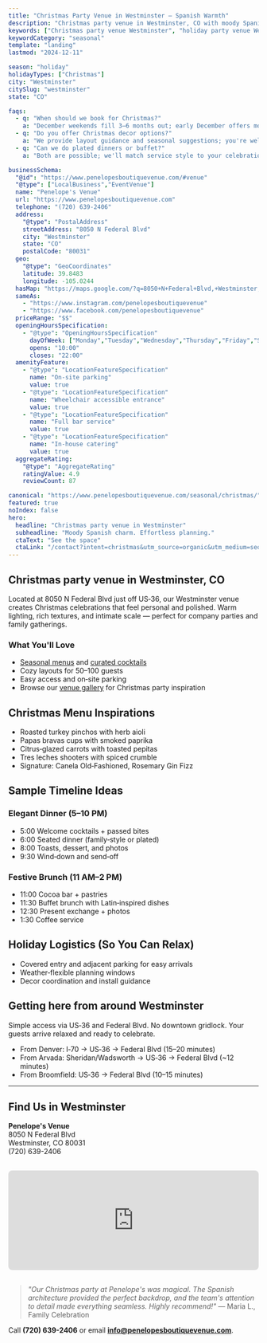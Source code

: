 ```yaml
---
title: "Christmas Party Venue in Westminster — Spanish Warmth"
description: "Christmas party venue in Westminster, CO with moody Spanish style. Intimate space for 50-100 guests, seasonal menus, easy parking."
keywords: ["Christmas party venue Westminster", "holiday party venue Westminster", "winter party venue Westminster"]
keywordCategory: "seasonal"
template: "landing"
lastmod: "2024-12-11"

season: "holiday"
holidayTypes: ["Christmas"]
city: "Westminster"
citySlug: "westminster"
state: "CO"

faqs:
  - q: "When should we book for Christmas?"
    a: "December weekends fill 3–6 months out; early December offers more flexibility."
  - q: "Do you offer Christmas decor options?"
    a: "We provide layout guidance and seasonal suggestions; you're welcome to bring your own."
  - q: "Can we do plated dinners or buffet?"
    a: "Both are possible; we'll match service style to your celebration."

businessSchema:
  "@id": "https://www.penelopesboutiquevenue.com/#venue"
  "@type": ["LocalBusiness","EventVenue"]
  name: "Penelope's Venue"
  url: "https://www.penelopesboutiquevenue.com"
  telephone: "(720) 639-2406"
  address:
    "@type": "PostalAddress"
    streetAddress: "8050 N Federal Blvd"
    city: "Westminster"
    state: "CO"
    postalCode: "80031"
  geo:
    "@type": "GeoCoordinates"
    latitude: 39.8483
    longitude: -105.0244
  hasMap: "https://maps.google.com/?q=8050+N+Federal+Blvd,+Westminster,+CO+80031"
  sameAs:
    - "https://www.instagram.com/penelopesboutiquevenue"
    - "https://www.facebook.com/penelopesboutiquevenue"
  priceRange: "$$"
  openingHoursSpecification:
    - "@type": "OpeningHoursSpecification"
      dayOfWeek: ["Monday","Tuesday","Wednesday","Thursday","Friday","Saturday","Sunday"]
      opens: "10:00"
      closes: "22:00"
  amenityFeature:
    - "@type": "LocationFeatureSpecification"
      name: "On-site parking"
      value: true
    - "@type": "LocationFeatureSpecification"
      name: "Wheelchair accessible entrance"
      value: true
    - "@type": "LocationFeatureSpecification"
      name: "Full bar service"
      value: true
    - "@type": "LocationFeatureSpecification"
      name: "In-house catering"
      value: true
  aggregateRating:
    "@type": "AggregateRating"
    ratingValue: 4.9
    reviewCount: 87

canonical: "https://www.penelopesboutiquevenue.com/seasonal/christmas/"
featured: true
noIndex: false
hero:
  headline: "Christmas party venue in Westminster"
  subheadline: "Moody Spanish charm. Effortless planning."
  ctaText: "See the space"
  ctaLink: "/contact?intent=christmas&utm_source=organic&utm_medium=seo&utm_campaign=seasonal-christmas"
---
```


## Christmas party venue in Westminster, CO

Located at 8050 N Federal Blvd just off US‑36, our Westminster venue creates Christmas celebrations that feel personal and polished. Warm lighting, rich textures, and intimate scale — perfect for company parties and family gatherings.

### What You'll Love

- [Seasonal menus](/catering) and [curated cocktails](/bar)
- Cozy layouts for 50–100 guests
- Easy access and on‑site parking
- Browse our [venue gallery](/gallery) for Christmas party inspiration

## Christmas Menu Inspirations
- Roasted turkey pinchos with herb aioli
- Papas bravas cups with smoked paprika
- Citrus‑glazed carrots with toasted pepitas
- Tres leches shooters with spiced crumble
- Signature: Canela Old‑Fashioned, Rosemary Gin Fizz

## Sample Timeline Ideas
### Elegant Dinner (5–10 PM)
- 5:00 Welcome cocktails + passed bites
- 6:00 Seated dinner (family‑style or plated)
- 8:00 Toasts, dessert, and photos
- 9:30 Wind‑down and send‑off

### Festive Brunch (11 AM–2 PM)
- 11:00 Cocoa bar + pastries
- 11:30 Buffet brunch with Latin‑inspired dishes
- 12:30 Present exchange + photos
- 1:30 Coffee service

## Holiday Logistics (So You Can Relax)
- Covered entry and adjacent parking for easy arrivals
- Weather‑flexible planning windows
- Decor coordination and install guidance

## Getting here from around Westminster

Simple access via US‑36 and Federal Blvd. No downtown gridlock. Your guests arrive relaxed and ready to celebrate.

- From Denver: I‑70 → US‑36 → Federal Blvd (15–20 minutes)
- From Arvada: Sheridan/Wadsworth → US‑36 → Federal Blvd (~12 minutes)
- From Broomfield: US‑36 → Federal Blvd (10–15 minutes)

---

## Find Us in Westminster

**Penelope's Venue**  
8050 N Federal Blvd  
Westminster, CO 80031  
(720) 639-2406

<iframe src="https://www.google.com/maps/embed?pb=!1m18!1m12!1m3!1d3043.123456789!2d-105.0244!3d39.8483!2m3!1f0!2f0!3f0!3m2!1i1024!2i768!4f13.1!3m3!1m2!1s0x0%3A0x0!2s8050+N+Federal+Blvd%2C+Westminster%2C+CO+80031!5e0!3m2!1sen!2sus!4v1234567890" width="100%" height="200" style="border:0;border-radius:8px;margin:1rem 0;" allowfullscreen="" loading="lazy" referrerpolicy="no-referrer-when-downgrade"></iframe>

> *"Our Christmas party at Penelope's was magical. The Spanish architecture provided the perfect backdrop, and the team's attention to detail made everything seamless. Highly recommend!"* — Maria L., Family Celebration

Call **(720) 639-2406** or email **info@penelopesboutiquevenue.com**.



